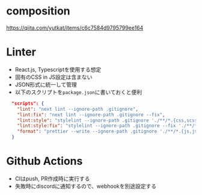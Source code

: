# composition
https://qiita.com/yutkat/items/c6c7584d9795799ee164

# Linter
- React.js, Typescriptを使用する想定
- 固有のCSS in JS設定は含まない
- JSON形式に統一して管理
- 以下のスクリプトを`package.json`に書いておくと便利

```json
  "scripts": {
    "lint": "next lint --ignore-path .gitignore",
    "lint:fix": "next lint --ignore-path .gitignore --fix",
    "lint:style": "stylelint --ignore-path .gitignore './**/*.{css,scss}'",
    "lint:style:fix": "stylelint --ignore-path .gitignore --fix './**/*.{css,scss}'",
    "format": "prettier --write --ignore-path .gitignore './**/*.{js,jsx,ts,tsx,json,css,scss}'"
  }
```

# Github Actions
- CIはpush, PR作成時に実行する
- 失敗時にdiscordに通知するので、webhookを別途設定する
